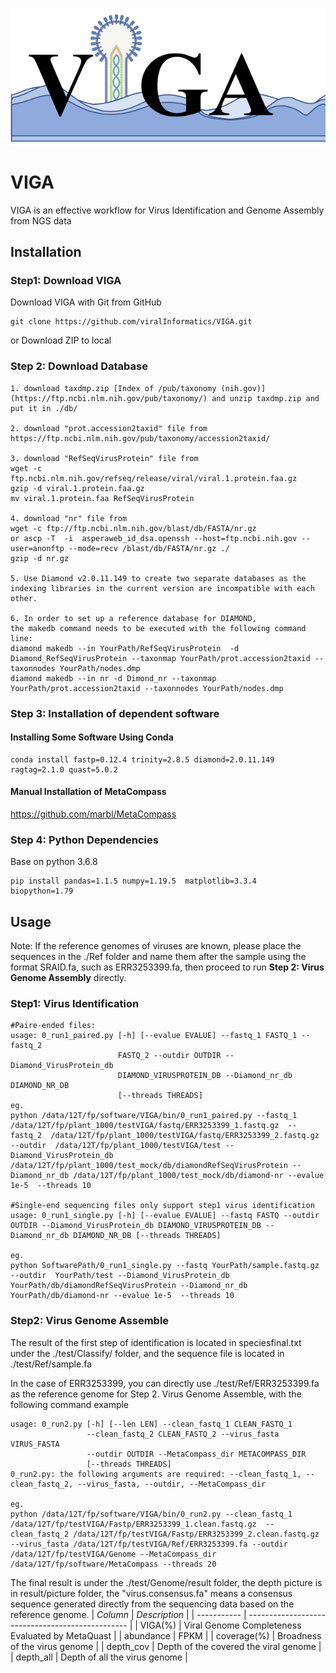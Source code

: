 ![image-20230316212835572](img/README/image-20230316212835572.png)

# VIGA

VIGA is an effective workflow for Virus Identification and Genome Assembly from NGS data

## Installation

### Step1: Download VIGA

Download VIGA with Git from GitHub

```
git clone https://github.com/viralInformatics/VIGA.git
```

or Download ZIP to local

### Step 2: Download Database

```
1. download taxdmp.zip [Index of /pub/taxonomy (nih.gov)](https://ftp.ncbi.nlm.nih.gov/pub/taxonomy/) and unzip taxdmp.zip and put it in ./db/

2. download "prot.accession2taxid" file from https://ftp.ncbi.nlm.nih.gov/pub/taxonomy/accession2taxid/

3. download "RefSeqVirusProtein" file from
wget -c ftp.ncbi.nlm.nih.gov/refseq/release/viral/viral.1.protein.faa.gz
gzip -d viral.1.protein.faa.gz
mv viral.1.protein.faa RefSeqVirusProtein

4. download "nr" file from
wget -c ftp://ftp.ncbi.nlm.nih.gov/blast/db/FASTA/nr.gz
or ascp -T  -i  asperaweb_id_dsa.openssh --host=ftp.ncbi.nih.gov --user=anonftp --mode=recv /blast/db/FASTA/nr.gz ./
gzip -d nr.gz

5. Use Diamond v2.0.11.149 to create two separate databases as the indexing libraries in the current version are incompatible with each other.

6. In order to set up a reference database for DIAMOND, the makedb command needs to be executed with the following command line:
diamond makedb --in YourPath/RefSeqVirusProtein  -d Diamond_RefSeqVirusProtein --taxonmap YourPath/prot.accession2taxid --taxonnodes YourPath/nodes.dmp
diamond makedb --in nr -d Dimond_nr --taxonmap YourPath/prot.accession2taxid --taxonnodes YourPath/nodes.dmp

```

### Step 3: Installation of dependent software

#### Installing Some Software Using Conda

```
conda install fastp=0.12.4 trinity=2.8.5 diamond=2.0.11.149 ragtag=2.1.0 quast=5.0.2
```

#### Manual Installation of MetaCompass

https://github.com/marbl/MetaCompass

### Step 4: Python Dependencies

Base on python 3.6.8

```
pip install pandas=1.1.5 numpy=1.19.5  matplotlib=3.3.4  biopython=1.79
```



## Usage

Note: If the reference genomes of viruses are known, please place the sequences in the ./Ref folder and name them after the sample using the format SRAID.fa, such as ERR3253399.fa, then proceed to run **Step 2: Virus Genome Assembly** directly.

### Step1: Virus Identification

```
#Paire-ended files:
usage: 0_run1_paired.py [-h] [--evalue EVALUE] --fastq_1 FASTQ_1 --fastq_2
                        FASTQ_2 --outdir OUTDIR --Diamond_VirusProtein_db
                        DIAMOND_VIRUSPROTEIN_DB --Diamond_nr_db DIAMOND_NR_DB
                        [--threads THREADS]
eg. 
python /data/12T/fp/software/VIGA/bin/0_run1_paired.py --fastq_1 /data/12T/fp/plant_1000/testVIGA/fastq/ERR3253399_1.fastq.gz  --fastq_2  /data/12T/fp/plant_1000/testVIGA/fastq/ERR3253399_2.fastq.gz --outdir  /data/12T/fp/plant_1000/testVIGA/test --Diamond_VirusProtein_db /data/12T/fp/plant_1000/test_mock/db/diamondRefSeqVirusProtein --Diamond_nr_db /data/12T/fp/plant_1000/test_mock/db/diamond-nr --evalue 1e-5  --threads 10 

#Single-end sequencing files only support step1 virus identification
usage: 0_run1_single.py [-h] [--evalue EVALUE] --fastq FASTQ --outdir OUTDIR --Diamond_VirusProtein_db DIAMOND_VIRUSPROTEIN_DB --Diamond_nr_db DIAMOND_NR_DB [--threads THREADS]

eg. 
python SoftwarePath/0_run1_single.py --fastq YourPath/sample.fastq.gz --outdir  YourPath/test --Diamond_VirusProtein_db YourPath/db/diamondRefSeqVirusProtein --Diamond_nr_db YourPath/db/diamond-nr --evalue 1e-5  --threads 10 
```

### Step2: Virus Genome Assemble

The result of the first step of identification is located in speciesfinal.txt under the ./test/Classify/ folder, and the sequence file is located in ./test/Ref/sample.fa

In the case of ERR3253399, you can directly use ./test/Ref/ERR3253399.fa as the reference genome for Step 2. Virus Genome Assemble, with the following command example

```
usage: 0_run2.py [-h] [--len LEN] --clean_fastq_1 CLEAN_FASTQ_1
                 --clean_fastq_2 CLEAN_FASTQ_2 --virus_fasta VIRUS_FASTA
                 --outdir OUTDIR --MetaCompass_dir METACOMPASS_DIR
                 [--threads THREADS]
0_run2.py: the following arguments are required: --clean_fastq_1, --clean_fastq_2, --virus_fasta, --outdir, --MetaCompass_dir

eg. 
python /data/12T/fp/software/VIGA/bin/0_run2.py --clean_fastq_1 /data/12T/fp/testVIGA/Fastp/ERR3253399_1.clean.fastq.gz  --clean_fastq_2 /data/12T/fp/testVIGA/Fastp/ERR3253399_2.clean.fastq.gz --virus_fasta /data/12T/fp/testVIGA/Ref/ERR3253399.fa --outdir /data/12T/fp/testVIGA/Genome --MetaCompass_dir /data/12T/fp/software/MetaCompass --threads 20
```

The final result is under the ./test/Genome/result folder, the depth picture is in result/picture folder, the "virus.consensus.fa" means a consensus sequence generated directly from the sequencing data based on the reference genome.
| *Column*    | *Description*                                    |
| ----------- | ------------------------------------------------ |
| VIGA(%)     | Viral Genome Completeness Evaluated by MetaQuast |
| abundance   | FPKM                                             |
| coverage(%) | Broadness of the virus genome                    |
| depth_cov   | Depth of the covered the viral genome            |
| depth_all   | Depth of all the virus genome                    |
